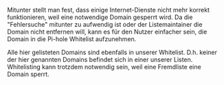 Mitunter stellt man fest, dass einige Internet-Dienste nicht mehr korrekt funktionieren, weil eine notwendige Domain gesperrt wird. Da die "Fehlersuche" mitunter zu aufwendig ist oder der Listemaintainer die Domain nicht entfernen will, kann es für den Nutzer einfacher sein, die Domain in die Pi-hole Whitelist aufzunehmen.

Alle hier gelisteten Domains sind ebenfalls in unserer Whitelist. D.h. keiner der hier genannten Domains befindet sich in einer unserer Listen. Whitelisting kann trotzdem notwendig sein, weil eine Fremdliste eine Domain sperrt.

